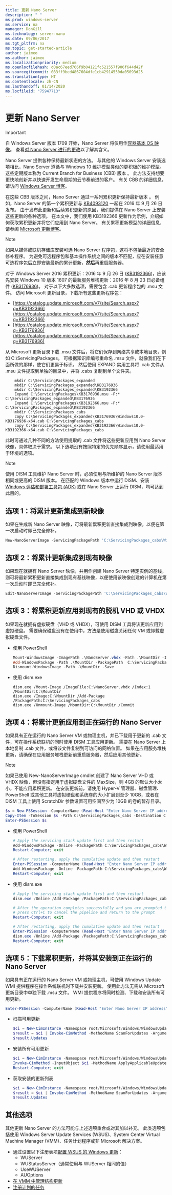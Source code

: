 ```yaml
---
title: 更新 Nano Server
description: " "
ms.prod: windows-server
ms.service: na
manager: DonGill
ms.technology: server-nano
ms.date: 09/06/2017
ms.tgt_pltfrm: na
ms.topic: get-started-article
author: jaimeo
ms.author: jaimeo
ms.localizationpriority: medium
ms.openlocfilehash: d0ac67eed766f9b04121fc521557f906f644d42f
ms.sourcegitcommit: 083ff9bed4867604dfe1cb42914550da05093d25
ms.translationtype: HT
ms.contentlocale: zh-CN
ms.lasthandoff: 01/14/2020
ms.locfileid: "75947713"
---
```

# <a name="updating-nano-server"></a>更新 Nano Server

> [!IMPORTANT]
> 自 Windows Server 版本 1709 开始，Nano Server 将仅用作[容器基本 OS 映像](/virtualization/windowscontainers/quick-start/using-insider-container-images#install-base-container-image)。 查看[对 Nano Server 进行的更改](nano-in-semi-annual-channel.md)以了解其含义。 

Nano Server 提供各种保持最新状态的方法。 与其他的 Windows Server 安装选项相比，Nano Server 遵循与 Windows 10 维护模型类似的更积极的维护模型。 这些定期版本称为 Current Branch for Business (CBB) 版本  。 此方法支持想要更快地创新并以快速开发生命周期的云节奏前进的客户。 有关 CBB 的详细信息，请访问 [Windows Server 博客](https://blogs.technet.microsoft.com/windowsserver/2016/07/12/windows-server-2016-new-current-branch-for-business-servicing-option/)。

在这些 CBB 版本之间，Nano Server 通过一系列累积更新保持最新版本   。 例如，Nano Server 的第一个累积更新与 [KB4093120](https://support.microsoft.com/help/4093120/windows-10-update-kb4093120) 一起在 2016 年 9 月 26 日发布。 由于发布此更新和后续累积更新的原因，我们提供在 Nano Server 上安装这些更新的各种选项。 在本文中，我们使用 KB3192366 更新作为示例，介绍如何获取累积更新并将它们应用到 Nano Server。 有关累积更新模型的详细信息，请参阅 [Microsoft 更新博客](https://blogs.technet.microsoft.com/mu/2016/10/25/patching-with-windows-server-2016/)。

> [!NOTE]
> 如果从媒体或联机存储库安装可选 Nano Server 程序包，这将不包括最近的安全修补程序。 为避免可选程序包和基本操作系统之间的版本不匹配，应在安装任意可选程序包后立即安装最新的累计更新，**然后**再重启服务器。

对于 Windows Server 2016 累积更新：2016 年 9 月 26 日 ([KB3192366](https://support.microsoft.com/kb/3192366))，应该先安装 Windows 10 版本 1607 的最新服务堆栈更新：2016 年 8 月 23 日必备组件 ([KB3176936](https://support.microsoft.com/kb/3176936))。 对于以下大多数选项，需要包含 .cab 更新程序包的 .msu 文件。 访问 Microsoft 更新目录，下载所有这些更新程序包：
- [https://catalog.update.microsoft.com/v7/site/Search.aspx?q=KB3192366](https://catalog.update.microsoft.com/v7/site/Search.aspx?q=KB3192366)
- [https://catalog.update.microsoft.com/v7/site/Search.aspx?q=KB3176936](https://catalog.update.microsoft.com/v7/site/Search.aspx?q=KB3176936)

从 Microsoft 更新目录下载 .msu 文件后，将它们保存到网络共享或本地目录，例如 C:\ServicingPackages。 可根据知识库编号重命名 .msu 文件，就像我们在下面所做的那样，使它们更易于标识。 然后使用 EXPAND 实用工具将 .cab 文件从 .msu 文件提取到单独的目录中，并将 .cabs 复制到单个文件夹。

```code
    mkdir C:\ServicingPackages_expanded
    mkdir C:\ServicingPackages_expanded\KB3176936
    mkdir C:\ServicingPackages_expanded\KB3192366
    Expand C:\ServicingPackages\KB3176936.msu -F:* C:\ServicingPackages_expanded\KB3176936
    Expand C:\ServicingPackages\KB3192366.msu -F:* C:\ServicingPackages_expanded\KB3192366
    mkdir C:\ServicingPackages_cabs
    copy C:\ServicingPackages_expanded\KB3176936\Windows10.0-KB3176936-x64.cab C:\ServicingPackages_cabs
    copy C:\ServicingPackages_expanded\KB3192366\Windows10.0-KB3192366-x64.cab C:\ServicingPackages_cabs
```

此时可通过几种不同的方法使用提取的 .cab 文件将这些更新应用到 Nano Server 映像，具体取决于需求。 以下选项没有按照特定的优先顺序显示，请使用最适用于环境的选项。

> [!NOTE]
> 使用 DISM 工具维护 Nano Server 时，必须使用与所维护的 Nano Server 版本相同或更高的 DISM 版本。 在匹配的 Windows 版本中运行 DISM、安装 [Windows 评估和部署工具包 (ADK)](https://developer.microsoft.comwindows/hardware/windows-assessment-deployment-kit) 或在 Nano Server 上运行 DISM，均可达到此目的。

## <a name="option-1-integrate-a-cumulative-update-into-a-new-image"></a>选项 1：将累计更新集成到新映像
如果在生成新 Nano Server 映像，可将最新累积更新直接集成到映像，以便在第一次启动时即已完全修补。

```powershell
New-NanoServerImage -ServicingPackagePath 'C:\ServicingPackages_cabs\Windows10.0-KB3176936-x64.cab', 'C:\ServicingPackages_cabs\Windows10.0-KB3192366-x64.cab' -<other parameters>
```

## <a name="option-2-integrate-a-cumulative-update-into-an-existing-image"></a>选项 2：将累计更新集成到现有映像
如果现在就拥有 Nano Server 映像，并用作创建 Nano Server 特定实例的基线，则可将最新累积更新直接集成到现有基线映像，以便使用该映像创建的计算机在第一次启动时即已完全修补。

```powershell
Edit-NanoServerImage -ServicingPackagePath 'C:\ServicingPackages_cabs\Windows10.0-KB3176936-x64.cab', 'C:\ServicingPackages_cabs\Windows10.0-KB3192366-x64.cab' -TargetPath .\NanoServer.wim
```

## <a name="option-3-apply-the-cumulative-update-to-an-existing-offline-vhd-or-vhdx"></a>选项 3：将累积更新应用到现有的脱机 VHD 或 VHDX
如果现在就拥有虚拟硬盘（VHD 或 VHDX），可使用 DISM 工具将该更新应用到虚拟硬盘。 需要确保磁盘没有在使用中，方法是使用磁盘关闭任何 VM 或卸载虚拟硬盘文件。

- 使用 PowerShell

   ```powershell
   Mount-WindowsImage -ImagePath .\NanoServer.vhdx -Path .\MountDir -Index 1
   Add-WindowsPackage -Path .\MountDir -PackagePath  C:\ServicingPackages_cabs
   Dismount-WindowsImage -Path .\MountDir -Save
   ```

- 使用 dism.exe

   ```code
   dism.exe /Mount-Image /ImageFile:C:\NanoServer.vhdx /Index:1 /MountDir:C:\MountDir
   dism.exe /Image:C:\MountDir /Add-Package /PackagePath:C:\ServicingPackages_cabs
   dism.exe /Unmount-Image /MountDir:C:\MountDir /Commit
   ```

## <a name="option-4-apply-the-cumulative-update-to-a-running-nano-server"></a>选项 4：将累计更新应用到正在运行的 Nano Server
如果具有正在运行的 Nano Server VM 或物理主机，并已下载用于更新的 .cab 文件，可在操作系统联机的同时使用 DISM 工具应用更新。 需要在 Nano Server 上本地复制 .cab 文件，或将该文件复制到可访问的网络位置。 如果在应用服务堆栈更新，请确保在应用服务堆栈更新前重启服务器，然后应用其他更新。

> [!NOTE]
> 如果已使用 New-NanoServerImage cmdlet 创建了 Nano Server VHD 或 VHDX 映像，但没有指定用于虚拟硬盘文件的 MaxSize，则 4GB 的默认大小太小，不能应用累积更新。 在安装更新前，请使用 Hyper-V 管理器、磁盘管理、PowerShell 或其他工具将虚拟硬盘和系统卷的大小扩展到至少 10GB，或者在 DISM 工具上使用 ScratchDir 参数设置可用空间至少为 10GB 的卷的暂存目录。

```powershell
$s = New-PSSession -ComputerName (Read-Host "Enter Nano Server IP address") -Credential (Get-Credential)
Copy-Item -ToSession $s -Path C:\ServicingPackages_cabs -Destination C:\ServicingPackages_cabs -Recurse
Enter-PSSession $s
```

- 使用 PowerShell

   ```powershell
   # Apply the servicing stack update first and then restart
   Add-WindowsPackage -Online -PackagePath C:\ServicingPackages_cabs\Windows10.0-KB3176936-x64.cab
   Restart-Computer; exit

   # After restarting, apply the cumulative update and then restart
   Enter-PSSession -ComputerName (Read-Host "Enter Nano Server IP address") -Credential (Get-Credential)
   Add-WindowsPackage -Online -PackagePath C:\ServicingPackages_cabs\Windows10.0-KB3192366-x64.cab
   Restart-Computer; exit
   ```

- 使用 dism.exe
   ```powershell
   # Apply the servicing stack update first and then restart
   dism.exe /Online /Add-Package /PackagePath:C:\ServicingPackages_cabs\Windows10.0-KB3176936-x64.cab
   
   # After the operation completes successfully and you are prompted to restart, it's safe to
   # press Ctrl+C to cancel the pipeline and return to the prompt
   Restart-Computer; exit

   # After restarting, apply the cumulative update and then restart
   Enter-PSSession -ComputerName (Read-Host "Enter Nano Server IP address") -Credential (Get-Credential)
   dism.exe /Online /Add-Package /PackagePath:C:\ServicingPackages_cabs\Windows10.0-KB3192366-x64.cab
   Restart-Computer; exit
   ```

## <a name="option-5-download-and-install-the-cumulative-update-to-a-running-nano-server"></a>选项 5：下载累积更新，并将其安装到正在运行的 Nano Server

如果具有正在运行的 Nano Server VM 或物理主机，可使用 Windows Update WMI 提供程序在操作系统联机时下载并安装更新。 使用此方法无需从 Microsoft 更新目录中单独下载 .msu 文件。 WMI 提供程序将同时检测、下载和安装所有可用更新。

```powershell
Enter-PSSession -ComputerName (Read-Host "Enter Nano Server IP address") -Credential (Get-Credential)
```

- 扫描可用更新
   ```powershell
   $ci = New-CimInstance -Namespace root/Microsoft/Windows/WindowsUpdate -ClassName MSFT_WUOperationsSession  
   $result = $ci | Invoke-CimMethod -MethodName ScanForUpdates -Arguments @{SearchCriteria="IsInstalled=0";OnlineScan=$true}
   $result.Updates
   ```

- 安装所有可用更新
   ```powershell
   $ci = New-CimInstance -Namespace root/Microsoft/Windows/WindowsUpdate -ClassName MSFT_WUOperationsSession
   Invoke-CimMethod -InputObject $ci -MethodName ApplyApplicableUpdates
   Restart-Computer; exit
   ```

- 获取安装的更新列表
   ```powershell
   $ci = New-CimInstance -Namespace root/Microsoft/Windows/WindowsUpdate -ClassName MSFT_WUOperationsSession
   $result = $ci | Invoke-CimMethod -MethodName ScanForUpdates -Arguments @{SearchCriteria="IsInstalled=1";OnlineScan=$true}
   $result.Updates
   ```
   
## <a name="additional-options"></a>其他选项
其他更新 Nano Server 的方法可能与上述选项重合或对其加以补充。 此类选项包括使用 Windows Server Update Services (WSUS)、System Center Virtual Machine Manager (VMM)、任务计划程序或非 Microsoft 解决方案。
- 通过设置以下注册表项[配置 WSUS 的 Windows 更新](https://msdn.microsoft.com/library/dd939844(v=ws.10).aspx)：
  - WUServer
  - WUStatusServer（通常使用与 WUServer 相同的值）
  - UseWUServer
  - AUOptions
- [在 VMM 中管理结构更新](https://technet.microsoft.com/library/gg675084(v=sc.12).aspx)
- [注册计划的任务](https://technet.microsoft.com/library/jj649811.aspx)